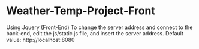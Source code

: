 # Weather-Temp-Project-Front
Using Jquery (Front-End) 
To change the server address and connect to the back-end, edit the js/static.js file, and insert the server address.
Default value: http://localhost:8080
